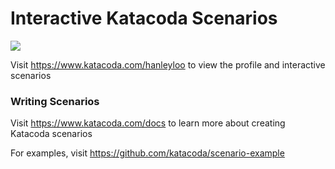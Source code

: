 # Interactive Katacoda Scenarios

[![](http://shields.katacoda.com/katacoda/hanleyloo/count.svg)](https://www.katacoda.com/hanleyloo "Get your profile on Katacoda.com")

Visit https://www.katacoda.com/hanleyloo to view the profile and interactive scenarios

### Writing Scenarios
Visit https://www.katacoda.com/docs to learn more about creating Katacoda scenarios

For examples, visit https://github.com/katacoda/scenario-example
